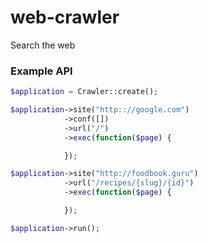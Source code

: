 web-crawler
===========

Search the web

<h3>Example API</h3>

```php
$application = Crawler::create();

$application->site("http:://google.com")
            ->conf([])
            ->url("/")
            ->exec(function($page) {

            });

$application->site("http://foodbook.guru")
            ->url("/recipes/{slug}/{id}")
            ->exec(function($page) {

            });

$application->run();
```


